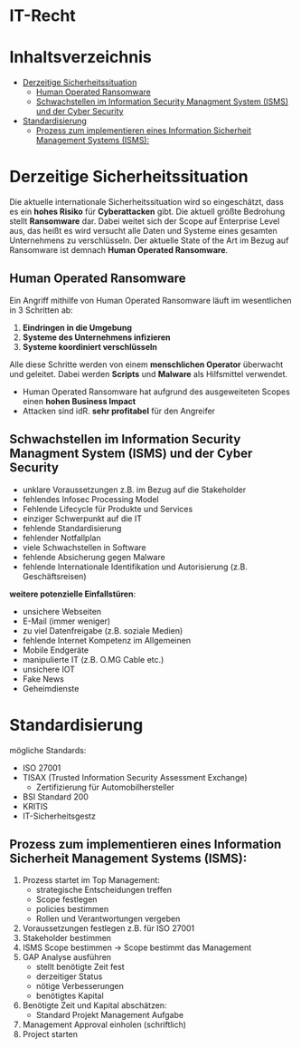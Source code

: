 # IT-Recht <!-- omit in toc -->

# Inhaltsverzeichnis <!-- omit in toc -->
- [Derzeitige Sicherheitssituation](#derzeitige-sicherheitssituation)
  - [Human Operated Ransomware](#human-operated-ransomware)
  - [Schwachstellen im Information Security Managment System (ISMS) und der Cyber Security](#schwachstellen-im-information-security-managment-system-isms-und-der-cyber-security)
- [Standardisierung](#standardisierung)
  - [Prozess zum implementieren eines Information Sicherheit Management Systems (ISMS):](#prozess-zum-implementieren-eines-information-sicherheit-management-systems-isms)

# Derzeitige Sicherheitssituation
Die aktuelle internationale Sicherheitssituation wird so eingeschätzt, dass es ein **hohes Risiko** für **Cyberattacken** gibt. Die aktuell größte Bedrohung stellt **Ransomware** dar. Dabei weitet sich der Scope auf Enterprise Level aus, das heißt es wird versucht alle Daten und Systeme eines gesamten Unternehmens zu verschlüsseln. Der aktuelle State of the Art im Bezug auf Ransomware ist demnach **Human Operated Ransomware**.
## Human Operated Ransomware
Ein Angriff mithilfe von Human Operated Ransomware läuft im wesentlichen in 3 Schritten ab:
1. **Eindringen in die Umgebung**
2. **Systeme des Unternehmens infizieren**
3. **Systeme koordiniert verschlüsseln**
   
Alle diese Schritte werden von einem **menschlichen Operator** überwacht und geleitet. Dabei werden **Scripts** und **Malware** als Hilfsmittel verwendet. 
- Human Operated Ransomware hat aufgrund des ausgeweiteten Scopes einen **hohen Business Impact**
- Attacken sind idR. **sehr profitabel** für den Angreifer

## Schwachstellen im Information Security Managment System (ISMS) und der Cyber Security

- unklare Voraussetzungen z.B. im Bezug auf die Stakeholder
- fehlendes Infosec Processing Model
- Fehlende Lifecycle für Produkte und Services
- einziger Schwerpunkt auf die IT
- fehlende Standardisierung
- fehlender Notfallplan
- viele Schwachstellen in Software
- fehlende Absicherung gegen Malware
- fehlende Internationale Identifikation und Autorisierung (z.B. Geschäftsreisen)

**weitere potenzielle Einfallstüren**:
- unsichere Webseiten
- E-Mail (immer weniger)
- zu viel Datenfreigabe (z.B. soziale Medien)
- fehlende Internet Kompetenz im Allgemeinen
- Mobile Endgeräte
- manipulierte IT (z.B. O.MG Cable etc.)
- unsichere IOT
- Fake News
- Geheimdienste

# Standardisierung
mögliche Standards:
- ISO 27001
- TISAX (Trusted Information Security Assessment Exchange)
    - Zertifizierung für Automobilhersteller
- BSI Standard 200
- KRITIS
- IT-Sicherheitsgestz

## Prozess zum implementieren eines Information Sicherheit Management Systems (ISMS):
1. Prozess startet im Top Management:
    - strategische Entscheidungen treffen
    - Scope festlegen
    - policies bestimmen
    - Rollen und Verantwortungen vergeben
2. Voraussetzungen festlegen z.B. für ISO 27001
3. Stakeholder bestimmen
4. ISMS Scope bestimmen -> Scope bestimmt das Management
5. GAP Analyse ausführen
    - stellt benötigte Zeit fest
    - derzeitiger Status
    - nötige Verbesserungen
    - benötigtes Kapital
6. Benötigte Zeit und Kapital abschätzen:
    - Standard Projekt Management Aufgabe
7. Management Approval einholen (schriftlich)
8. Project starten

